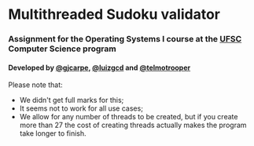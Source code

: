 # Multithreaded Sudoku validator
### Assignment for the Operating Systems I course at the [UFSC](http://ufsc.br/) Computer Science program
#### Developed by [@gjcarpe](https://github.com/gjcarpe), [@luizgcd](https://github.com/luizgcd) and [@telmotrooper](https://github.com/telmotrooper)

Please note that:
* We didn't get full marks for this;
* It seems not to work for all use cases;
* We allow for any number of threads to be created, but if you create more than 27 the cost of creating threads actually makes the program take longer to finish.
